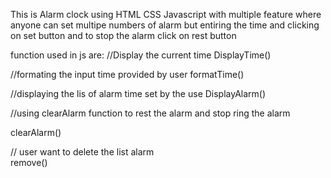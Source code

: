 This is Alarm clock using HTML CSS Javascript with multiple feature
where anyone can set multipe numbers of alarm but entiring the time and clicking on set button and to stop the alarm click on rest button

function used in js are:
//Display the current time
DisplayTime()

//formating the input time provided by user
formatTime()

//displaying the lis of alarm time set by the use
DisplayAlarm()

//using clearAlarm function to rest the alarm and stop ring the alarm

clearAlarm()  

// user want to delete the list alarm  
remove()
